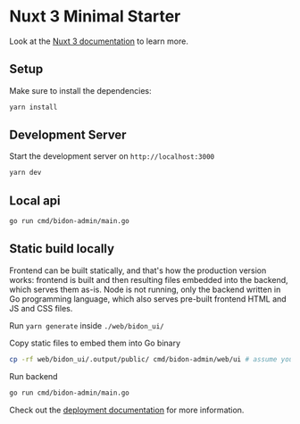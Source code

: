 # Nuxt 3 Minimal Starter

Look at the [Nuxt 3 documentation](https://nuxt.com/docs/getting-started/introduction) to learn more.

## Setup

Make sure to install the dependencies:

```bash
yarn install
```

## Development Server

Start the development server on `http://localhost:3000`

```bash
yarn dev
```

## Local api

```bash
go run cmd/bidon-admin/main.go
```

## Static build locally

Frontend can be built statically, and that's how the production version works: frontend is built and then resulting files embedded into the backend, which serves them as-is. Node is not running, only the backend written in Go programming language, which also serves pre-built frontend HTML and JS and CSS files.

Run `yarn generate` inside `./web/bidon_ui/`

Copy static files to embed them into Go binary

```bash
cp -rf web/bidon_ui/.output/public/ cmd/bidon-admin/web/ui # assume you are in the root dir
```

Run backend

```bash
go run cmd/bidon-admin/main.go
```

Check out the [deployment documentation](https://nuxt.com/docs/getting-started/deployment) for more information.
